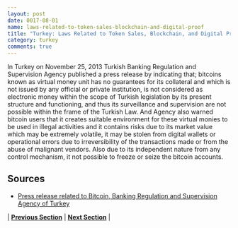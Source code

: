```yaml
---
layout: post
date: 0017-08-01
name: laws-related-to-token-sales-blockchain-and-digital-proof
title: "Turkey: Laws Related to Token Sales, Blockchain, and Digital Proof"
category: turkey
comments: true
---
```


In Turkey on November 25, 2013 Turkish Banking Regulation and Supervision Agency published a press release by indicating that; bitcoins known as virtual money unit has no guarantees for its collateral and which is not issued by any official or private institution, is not considered as electronic money within the scope of Turkish legislation by its present structure and functioning, and thus its surveillance and supervision are not possible within the frame of the Turkish Law. And Agency also warned bitcoin users that it creates suitable environment for these virtual monies to be used in illegal activities and it contains risks due to its market value which may be extremely volatile, it may be stolen from digital wallets or operational errors due to irreversibility of the transactions made or from the abuse of malignant vendors. Also due to its independent nature from any control mechanism, it not possible to freeze or seize the bitcoin accounts. 

Sources
---

- [Press release related to Bitcoin, Banking Regulation and Supervision Agency of Turkey](https://www.bddk.org.tr/websitesi/english/announcements/press_releases/12585bitcoin_press_release_eng_3.pdf)


| **[Previous Section]( https://neo-project.github.io/global-blockchain-compliance-hub//turkey/turkey-governing-by-law.html)** | **[Next Section]( https://neo-project.github.io/global-blockchain-compliance-hub//turkey/turkey-securities-related-laws.html)** |
